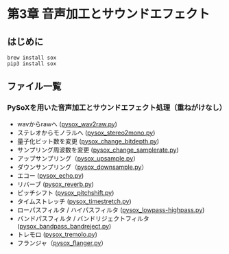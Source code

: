 # 第3章 音声加工とサウンドエフェクト
## はじめに
```
brew install sox
pip3 install sox
```

## ファイル一覧
### PySoXを用いた音声加工とサウンドエフェクト処理（重ねがけなし）
- wavからrawへ ([pysox_wav2raw.py](https://github.com/tam17aki/speech_process_exercise/blob/master/SoundEffect/pysox_wav2raw.py))
- ステレオからモノラルへ ([pysox_stereo2mono.py](https://github.com/tam17aki/speech_process_exercise/blob/master/SoundEffect/pysox_stereo2mono.py))
- 量子化ビット数を変更 ([pysox_change_bitdepth.py](https://github.com/tam17aki/speech_process_exercise/blob/master/SoundEffect/pysox_change_bitdepth.py))
- サンプリング周波数を変更 ([pysox_change_samplerate.py](https://github.com/tam17aki/speech_process_exercise/blob/master/SoundEffect/pysox_change_samplerate.py))
- アップサンプリング（[pysox_upsample.py](https://github.com/tam17aki/speech_process_exercise/blob/master/SoundEffect/pysox_upsample.py)）
- ダウンサンプリング（[pysox_downsample.py](https://github.com/tam17aki/speech_process_exercise/blob/master/SoundEffect/pysox_downsample.py)）
- エコー ([pysox_echo.py](https://github.com/tam17aki/speech_process_exercise/blob/master/SoundEffect/pysox_echo.py))
- リバーブ ([pysox_reverb.py](https://github.com/tam17aki/speech_process_exercise/blob/master/SoundEffect/pysox_reverb.py))
- ピッチシフト ([pysox_pitchshift.py](https://github.com/tam17aki/speech_process_exercise/blob/master/SoundEffect/pysox_pitchshift.py))
- タイムストレッチ ([pysox_timestretch.py](https://github.com/tam17aki/speech_process_exercise/blob/master/SoundEffect/pysox_timestretch.py))
- ローパスフィルタ / ハイパスフィルタ ([pysox_lowpass-highpass.py](https://github.com/tam17aki/speech_process_exercise/blob/master/SoundEffect/pysox_lowpass-highpass.py))
- バンドパスフィルタ / バンドリジェクトフィルタ ([pysox_bandpass_bandreject.py](https://github.com/tam17aki/speech_process_exercise/blob/master/SoundEffect/pysox_bandpass_bandreject.py))
- トレモロ ([pysox_tremolo.py](https://github.com/tam17aki/speech_process_exercise/blob/master/SoundEffect/pysox_tremolo.py))
- フランジャ（[pysox_flanger.py](https://github.com/tam17aki/speech_process_exercise/blob/master/SoundEffect/pysox_flanger.py)）
